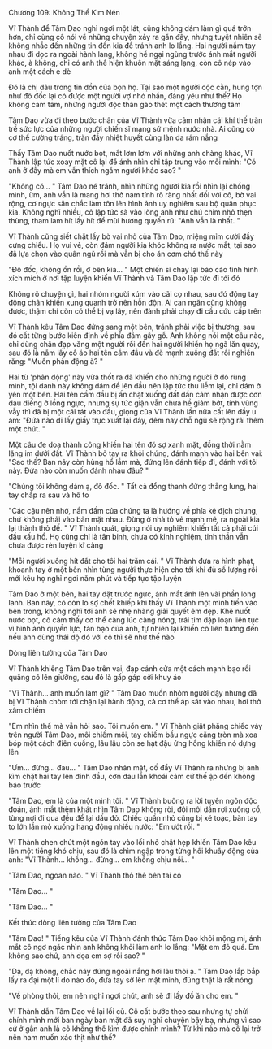 




Chương 109: Không Thể Kìm Nén

Vĩ Thành để Tâm Dao nghỉ ngơi một lát, cũng không dám làm gì quá trớn hơn, chỉ cùng cô nói về những chuyện xảy ra gần đây, nhưng tuyệt nhiên sẽ không nhắc đến những tin đồn kia để tránh anh lo lắng. Hai người nắm tay nhau đi dọc ra ngoài hành lang, không hề ngại ngùng trước ánh mắt người khác, à không, chỉ có anh thể hiện khuôn mặt sáng lạng, còn cô nép vào anh một cách e dè

Đó là chị dâu trong tin đồn của bọn họ. Tại sao một người cộc cằn, hung tợn như đô đốc lại có được một người vợ nhỏ nhắn, đáng yêu như thế? Họ không cam tâm, những người độc thân gào thét một cách thương tâm

Tâm Dao vừa đi theo bước chân của Vĩ Thành vừa cảm nhận cái khí thế tràn trề sức lực của những người chiến sĩ mang sứ mệnh nước nhà. Ai cũng có cơ thể cường tráng, tràn đầy nhiệt huyết cùng làn da rám nắng

Thấy Tâm Dao nuốt nước bọt, mắt lơm lơm với những anh chàng khác, Vĩ Thành lập tức xoay mặt cô lại để ánh nhìn chỉ tập trung vào mỗi mình: "Có anh ở đây mà em vẫn thích ngắm người khác sao? "

"Không có... " Tâm Dao né tránh, nhìn những người kia rồi nhìn lại chồng mình, ừm, anh vẫn là mang hơi thở nam tính rõ ràng nhất đối với cô, bờ vai rộng, cơ ngực săn chắc làm tôn lên hình ảnh uy nghiêm sau bộ quân phục kia. Không nghĩ nhiều, cô lập tức sà vào lòng anh như chú chim nhỏ thẹn thùng, tham lam hít lấy hít để mùi hương quyến rũ: "Anh vẫn là nhất. "

Vĩ Thành cũng siết chặt lấy bờ vai nhỏ của Tâm Dao, miệng mỉm cười đầy cưng chiều. Họ vui vẻ, còn đám người kia khóc không ra nước mắt, tại sao đã lựa chọn vào quân ngũ rồi mà vẫn bị cho ăn cơm chó thế này

"Đô đốc, không ổn rồi, ở bên kia... " Một chiến sĩ chạy lại báo cáo tình hình xích mích ở nơi tập luyện khiến Vĩ Thành và Tâm Dao lập tức đi tới đó

Không rõ chuyện gì, hai nhóm người xúm vào cãi cọ nhau, sau đó động tay động chân khiến xung quanh trở nên hỗn độn. Ai can ngăn cũng không được, thậm chí còn có thể bị vạ lây, nên đành phải chạy đi cầu cứu cấp trên

Vĩ Thành kêu Tâm Dao đứng sang một bên, tránh phải việc bị thương, sau đó cất từng bước kiên định về phía đám gây gỗ. Anh không nói một câu nào, chỉ dùng chân đạp văng một người rồi đến hai người khiến họ ngã lăn quay, sau đó là nắm lấy cổ áo hai tên cầm đầu và đè mạnh xuống đất rồi nghiến răng: "Muốn phản động à? "

Hai từ 'phản động' này vừa thốt ra đã khiến cho những người ở đó rùng mình, tội danh này không dám để lên đầu nên lập tức thu liễm lại, chỉ dám ở yên một bên. Hai tên cầm đầu bị ấn chặt xuống đất dần cảm nhận được cơn đau điếng ở lồng ngực, nhưng sự tức giận vẫn chưa hề giảm bớt, tính vùng vẫy thì đã bị một cái tát vào đầu, giọng của Vĩ Thành lần nữa cất lên đầy u ám: "Đứa nào đi lấy giấy trục xuất lại đây, đêm nay chỗ ngủ sẽ rộng rãi thêm một chút. "


Một câu đe doạ thành công khiến hai tên đó sợ xanh mặt, đồng thời nằm lặng im dưới đất. Vĩ Thành bỏ tay ra khỏi chúng, đánh mạnh vào hai bên vai: "Sao thế? Ban nãy còn hùng hổ lắm mà, đứng lên đánh tiếp đi, đánh với tôi này. Đứa nào còn muốn đánh nhau đâu? "

"Chúng tôi không dám ạ, đô đốc. " Tất cả đồng thanh đứng thẳng lưng, hai tay chắp ra sau và hô to

"Các cậu nên nhớ, nắm đấm của chúng ta là hướng về phía kẻ địch chung, chứ không phải vào bản mặt nhau. Đừng ở nhà tỏ vẻ mạnh mẽ, ra ngoài kia lại thành thỏ đế. " Vĩ Thành quát, giọng nói uy nghiêm khiến tất cả phải cúi đầu xấu hổ. Họ cũng chỉ là tân binh, chưa có kinh nghiệm, tinh thần vẫn chưa được rèn luyện kĩ càng

"Mỗi người xuống hít đất cho tôi hai trăm cái. " Vĩ Thành đưa ra hình phạt, khoanh tay ở một bên nhìn từng người thực hiện cho tới khi đủ số lượng rồi mới kêu họ nghỉ ngơi năm phút và tiếp tục tập luyện

Tâm Dao ở một bên, hai tay đặt trước ngực, ánh mắt ánh lên vài phần long lanh. Ban nãy, cô còn lo sợ chết khiếp khi thấy Vĩ Thành một mình tiến vào bên trong, không nghĩ tới anh sẽ nhẹ nhàng giải quyết êm đẹp. Khẽ nuốt nước bọt, cô cảm thấy cơ thể càng lúc càng nóng, trái tim đập loạn liên tục vì hình ảnh quyền lực, tàn bạo của anh, tự nhiên lại khiến cô liên tưởng đến nếu anh dùng thái độ đó với cô thì sẽ như thế nào

Dòng liên tưởng của Tâm Dao

Vĩ Thành khiêng Tâm Dao trên vai, đạp cánh cửa một cách mạnh bạo rồi quăng cô lên giường, sau đó là gấp gáp cởi khuy áo

"Vĩ Thành... anh muốn làm gì? " Tâm Dao muốn nhỏm người dậy nhưng đã bị Vĩ Thành chòm tới chặn lại hành động, cả cơ thể áp sát vào nhau, hơi thở xâm chiếm

"Em nhìn thế mà vẫn hỏi sao. Tôi muốn em. " Vĩ Thành giật phăng chiếc váy trên người Tâm Dao, môi chiếm môi, tay chiếm bầu ngực căng tròn mà xoa bóp một cách điên cuồng, lâu lâu còn se hạt đậu ửng hồng khiến nó dựng lên

"Ưm... đừng... đau... " Tâm Dao nhăn mặt, cố đẩy Vĩ Thành ra nhưng bị anh kìm chặt hai tay lên đỉnh đầu, cơn đau lẫn khoái cảm cứ thế ập đến không báo trước


"Tâm Dao, em là của một mình tôi. " Vĩ Thành buông ra lời tuyên ngôn độc đoán, ánh mắt thèm khát nhìn Tâm Dao không rời, đôi môi dần rơi xuống cổ, từng nơi đi qua đều để lại dấu đỏ. Chiếc quần nhỏ cũng bị xé toạc, bàn tay to lớn lần mò xuống hang động nhiều nước: "Em ướt rồi. "

Vĩ Thành chen chút một ngón tay vào lối nhỏ chật hẹp khiến Tâm Dao kêu lên một tiếng khó chịu, sau đó là chìm ngập trong từng hồi khuấy động của anh: "Vĩ Thành... không... đừng... em không chịu nổi... "

"Tâm Dao, ngoan nào. " Vĩ Thành thỏ thẻ bên tai cô

"Tâm Dao... "

"Tâm Dao... "

Kết thúc dòng liên tưởng của Tâm Dao

"Tâm Dao! " Tiếng kêu của Vĩ Thành đánh thức Tâm Dao khỏi mộng mị, ánh mắt cô ngơ ngác nhìn anh không khỏi làm anh lo lắng: "Mặt em đỏ quá. Em không sao chứ, anh dọa em sợ rồi sao? "

"Dạ, dạ không, chắc nãy đứng ngoài nắng hơi lâu thôi ạ. " Tâm Dao lắp bắp lấy ra đại một lí do nào đó, đưa tay sờ lên mặt mình, đúng thật là rất nóng

"Về phòng thôi, em nên nghỉ ngơi chút, anh sẽ đi lấy đồ ăn cho em. "

Vĩ Thành dẫn Tâm Dao về lại lối cũ. Cô cất bước theo sau nhưng tự chửi chính mình mới ban ngày ban mặt đã suy nghĩ chuyện bậy bạ, nhưng vì sao cứ ở gần anh là cô không thể kìm được chính mình? Từ khi nào mà cô lại trở nên ham muốn xác thịt như thế?




